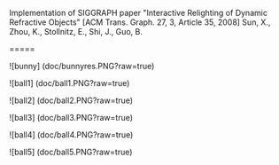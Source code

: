 Implementation of SIGGRAPH paper "Interactive Relighting of Dynamic Refractive Objects" [ACM Trans. Graph. 27, 3, Article 35, 2008] Sun, X., Zhou, K., Stollnitz, E., Shi, J., Guo, B.

=====

![bunny] (doc/bunnyres.PNG?raw=true)

![ball1] (doc/ball1.PNG?raw=true)

![ball2] (doc/ball2.PNG?raw=true)

![ball3] (doc/ball3.PNG?raw=true)

![ball4] (doc/ball4.PNG?raw=true)

![ball5] (doc/ball5.PNG?raw=true)


